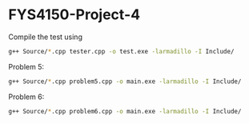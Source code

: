 # FYS4150-Project-4

Compile the test using

```bash
g++ Source/*.cpp tester.cpp -o test.exe -larmadillo -I Include/
```

Problem 5:
```bash
g++ Source/*.cpp problem5.cpp -o main.exe -larmadillo -I Include/
```

Problem 6:
```bash
g++ Source/*.cpp problem6.cpp -o main.exe -larmadillo -I Include/
```
